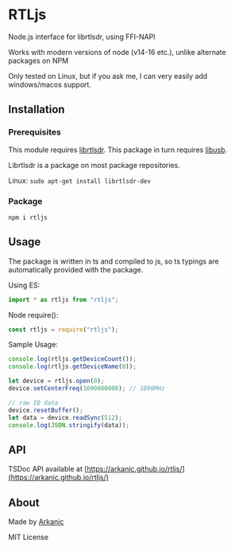 # RTLjs
Node.js interface for librtlsdr, using FFI-NAPI

Works with modern versions of node (v14-16 etc.), unlike alternate packages on NPM

Only tested on Linux, but if you ask me, I can very easily add windows/macos support.

## Installation
### Prerequisites
This module requires [librtlsdr](https://github.com/steve-m/librtlsdr). This package in turn requires [libusb](https://libusb.info/).

Librtlsdr is a package on most package repositories.

Linux:
```sudo apt-get install librtlsdr-dev```

### Package
```npm i rtljs```

## Usage
The package is written in ts and compiled to js, so ts typings are automatically provided with the package.


Using ES:
```js
import * as rtljs from "rtljs";
```

Node require():
```js
const rtljs = require("rtljs");
```

Sample Usage:
```js
console.log(rtljs.getDeviceCount());
console.log(rtljs.getDeviceName(0));

let device = rtljs.open(0);
device.setCenterFreq(1090000000); // 1090MHz

// raw IQ data
device.resetBuffer();
let data = device.readSync(512);
console.log(JSON.stringify(data));
```

## API
TSDoc API available at [https://arkanic.github.io/rtljs/](https://arkanic.github.io/rtljs/)

## About
Made by [Arkanic](https://github.com/Arkanic)

MIT License